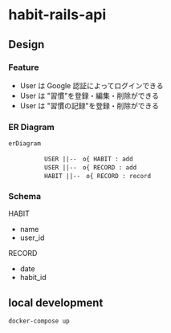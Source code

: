 # habit-rails-api

## Design

### Feature

* User は Google 認証によってログインできる
* User は "習慣"を登録・編集・削除ができる
* User は "習慣の記録"を登録・削除ができる

### ER Diagram

```mermaid
erDiagram

          USER ||--　o{ HABIT : add
          USER ||--　o{ RECORD : add
          HABIT ||--　o{ RECORD : record
```

### Schema

HABIT
* name
* user_id

RECORD
* date
* habit_id

## local development

```
docker-compose up
```
